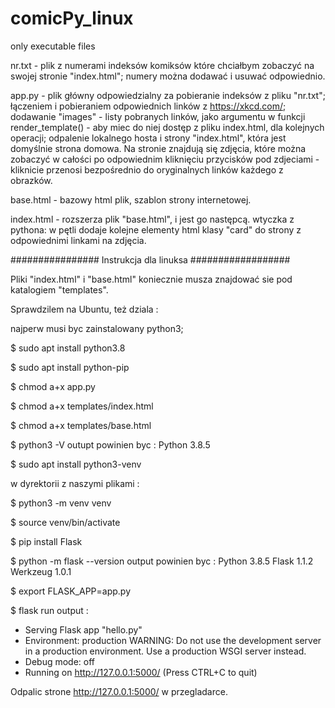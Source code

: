 # comicPy_linux
only executable files


nr.txt - plik z numerami indeksów komiksów które chciałbym zobaczyć na swojej stronie "index.html"; numery można dodawać i usuwać odpowiednio.

app.py - plik główny odpowiedzialny za pobieranie indeksów z pliku "nr.txt"; łączeniem i pobieraniem odpowiednich linków z https://xkcd.com/; dodawanie "images" - listy pobranych linków, jako argumentu w funkcji render_template() - aby miec do niej dostęp z pliku index.html, dla kolejnych operacji; odpalenie lokalnego hosta i strony "index.html", która jest domyślnie strona domowa. Na stronie znajdują się zdjęcia, które można zobaczyć w całości po odpowiednim kliknięciu przycisków pod zdjeciami - kliknicie przenosi bezpośrednio do oryginalnych linków każdego z obrazków.

base.html - bazowy html plik, szablon strony internetowej.

index.html - rozszerza plik "base.html", i jest go następcą. wtyczka z pythona: w pętli dodaje kolejne elementy html klasy "card" do strony z odpowiednimi linkami na zdjęcia.





################ Instrukcja dla linuksa ##################

Pliki "index.html" i "base.html" koniecznie musza znajdować sie pod katalogiem "templates".

Sprawdzilem na Ubuntu, też dziala : 

najperw musi byc zainstalowany python3;

$ sudo apt install python3.8

$ sudo apt install python-pip

$ chmod a+x app.py

$ chmod a+x templates/index.html

$ chmod a+x templates/base.html

$ python3 -V
  outupt powinien byc :
  Python 3.8.5

$ sudo apt install python3-venv

w dyrektorii z naszymi plikami :

$ python3 -m venv venv

$ source venv/bin/activate

$ pip install Flask

$ python -m flask --version
  output powinien byc :
  Python 3.8.5
  Flask 1.1.2
  Werkzeug 1.0.1

$ export FLASK_APP=app.py

$ flask run
  output : 
  * Serving Flask app "hello.py"
  * Environment: production
    WARNING: Do not use the development server in a production environment.
    Use a production WSGI server instead.
  * Debug mode: off
  * Running on http://127.0.0.1:5000/ (Press CTRL+C to quit)

Odpalic strone http://127.0.0.1:5000/ w przegladarce.
